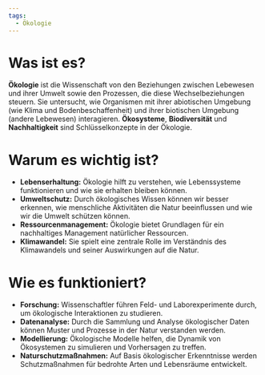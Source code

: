 ```yaml
---
tags:
  - Ökologie
---
```


# Was ist es?

**Ökologie** ist die Wissenschaft von den Beziehungen zwischen Lebewesen und ihrer Umwelt sowie den Prozessen, die diese Wechselbeziehungen steuern. Sie untersucht, wie Organismen mit ihrer abiotischen Umgebung (wie Klima und Bodenbeschaffenheit) und ihrer biotischen Umgebung (andere Lebewesen) interagieren. **Ökosysteme**, **Biodiversität** und **Nachhaltigkeit** sind Schlüsselkonzepte in der Ökologie.

# Warum es wichtig ist?

- **Lebenserhaltung:** Ökologie hilft zu verstehen, wie Lebenssysteme funktionieren und wie sie erhalten bleiben können.
- **Umweltschutz:** Durch ökologisches Wissen können wir besser erkennen, wie menschliche Aktivitäten die Natur beeinflussen und wie wir die Umwelt schützen können.
- **Ressourcenmanagement:** Ökologie bietet Grundlagen für ein nachhaltiges Management natürlicher Ressourcen.
- **Klimawandel:** Sie spielt eine zentrale Rolle im Verständnis des Klimawandels und seiner Auswirkungen auf die Natur.

# Wie es funktioniert?

- **Forschung:** Wissenschaftler führen Feld- und Laborexperimente durch, um ökologische Interaktionen zu studieren.
- **Datenanalyse:** Durch die Sammlung und Analyse ökologischer Daten können Muster und Prozesse in der Natur verstanden werden.
- **Modellierung:** Ökologische Modelle helfen, die Dynamik von Ökosystemen zu simulieren und Vorhersagen zu treffen.
- **Naturschutzmaßnahmen:** Auf Basis ökologischer Erkenntnisse werden Schutzmaßnahmen für bedrohte Arten und Lebensräume entwickelt.